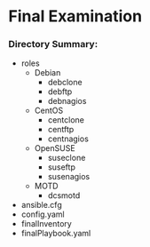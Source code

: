 # Final Examination


### Directory Summary:
+ roles
   - Debian
       * debclone
       * debftp
       * debnagios
   - CentOS
       * centclone
       * centftp
       * centnagios
   - OpenSUSE
       * suseclone
       * suseftp
       * susenagios
   - MOTD
       * dcsmotd
+ ansible.cfg
+ config.yaml
+ finalInventory
+ finalPlaybook.yaml
